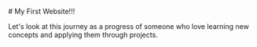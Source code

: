 \# My First Website!!!



Let's look at this journey as a progress of someone who love learning new concepts and applying them through projects.

